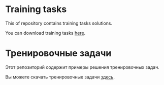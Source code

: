 # Training tasks

This of repository contains training tasks solutions.

You can download training tasks [here](http://kittens-are-on-the-way.39.yt/training-tasks.pdf).

# Тренировочные задачи

Этот репозиторий содержит примеры решения тренировочных задач.

Вы можете скачать тренировочные задачи [здесь](http://kittens-are-on-the-way.39.yt/training-tasks.pdf).
